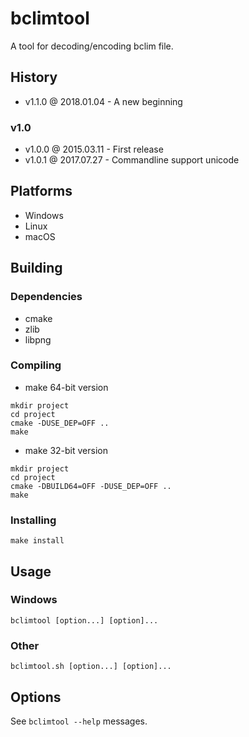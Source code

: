 # bclimtool

A tool for decoding/encoding bclim file.

## History

- v1.1.0 @ 2018.01.04 - A new beginning

### v1.0

- v1.0.0 @ 2015.03.11 - First release
- v1.0.1 @ 2017.07.27 - Commandline support unicode

## Platforms

- Windows
- Linux
- macOS

## Building

### Dependencies

- cmake
- zlib
- libpng

### Compiling

- make 64-bit version
~~~
mkdir project
cd project
cmake -DUSE_DEP=OFF ..
make
~~~

- make 32-bit version
~~~
mkdir project
cd project
cmake -DBUILD64=OFF -DUSE_DEP=OFF ..
make
~~~

### Installing

~~~
make install
~~~

## Usage

### Windows

~~~
bclimtool [option...] [option]...
~~~

### Other

~~~
bclimtool.sh [option...] [option]...
~~~

## Options

See `bclimtool --help` messages.
